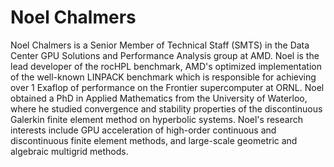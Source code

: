<head>
  <meta charset="UTF-8">
  <meta name="description" content="Noel Chalmers">
  <meta name="keywords" content="AMD GPU, HPC, MI300, MI250, ROCm, blog, contributor, blog author">
</head>

# Noel Chalmers

Noel Chalmers is a Senior Member of Technical Staff (SMTS) in the Data Center GPU
Solutions and Performance Analysis group at AMD. Noel is the lead developer of the
rocHPL benchmark, AMD's optimized implementation of the well-known LINPACK benchmark
which is responsible for achieving over 1 Exaflop of performance on the Frontier
supercomputer at ORNL. Noel obtained a PhD in Applied Mathematics from the University
of Waterloo, where he studied convergence and stability properties of the discontinuous
Galerkin finite element method on hyperbolic systems. Noel's research interests
include GPU acceleration of high-order continuous and discontinuous finite element
methods, and large-scale geometric and algebraic multigrid methods.
